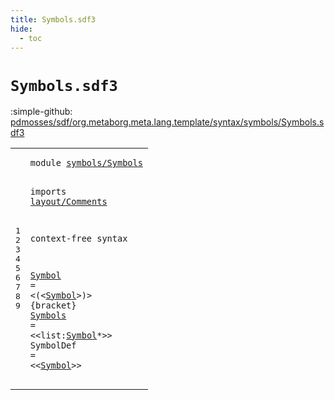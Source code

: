 ```yaml
---
title: Symbols.sdf3
hide:
  - toc
---
```


# `Symbols.sdf3`

:simple-github: [pdmosses/sdf/org.metaborg.meta.lang.template/syntax/symbols/Symbols.sdf3]

[pdmosses/sdf/org.metaborg.meta.lang.template/syntax/symbols/Symbols.sdf3]: https://github.com/pdmosses/sdf/blob/master/org.metaborg.meta.lang.template/syntax/symbols/Symbols.sdf3 "The source file on GitHub"

<div class="sdf3"><table class="highlighttable"><tbody><tr><td class="linenos"><div class="linenodiv"><pre><span></span>1
2
3
4
5
6
7
8
9
</pre></div></td>
<td class="code"><pre><code><span class="keyword">module</span> <a href="../Start-Symbols.sdf3/#symbols/Symbols_52_67" id="symbols/Symbols_7_22" title="Referenced at ../Start-Symbols.sdf3 line 4; ../../TemplateLang.sdf3 line 6; ../../aliases/Aliases.sdf3 line 4; ../../kernel/Kernel.sdf3 line 4; ../../modules/Modules.sdf3 line 5; ../../regular/Regular.sdf3 line 3; ../../renaming/Renaming.sdf3 line 3; ../../restrictions/Restrictions.sdf3 line 5; ../../sorts/Sorts.sdf3 line 4">symbols/Symbols</a>

<span class="keyword">imports</span> <a href="../../layout/Comments.sdf3/#layout/Comments_7_22" id="layout/Comments_32_47" title="Defined at ../../layout/Comments.sdf3 line 1">layout/Comments</a>
 
<span class="keyword">context-free syntax</span>

<a href="#Symbol_83_89" id="Symbol_71_77" title="Referenced at line 7, 8, 9; ../../aliases/Aliases.sdf3 line 22; ../../kernel/Kernel.sdf3 line 50; ../../renaming/Renaming.sdf3 line 8; ../../restrictions/Restrictions.sdf3 line 20">Symbol</a> = &lt;<span class="cons_String">(</span>&lt;<a href="#Symbol_71_77" id="Symbol_83_89" title="Defined at line 7">Symbol</a>&gt;<span class="cons_String">)</span>&gt; {<span class="keyword">bracket</span>}
<a href="../Start-Symbols.sdf3/#Symbols_137_144" id="Symbols_103_110" title="Referenced at ../Start-Symbols.sdf3 line 8, 13, 18; ../../kernel/Kernel.sdf3 line 50; ../../modules/Modules.sdf3 line 36">Symbols</a> = &lt;&lt;<span class="cons_Unquoted"><span id="list_115_119" title="Not referenced locally, nor via imports">list</span></span>:<a href="#Symbol_71_77" id="Symbol_120_126" title="Defined at line 7">Symbol</a>*&gt;&gt;
<span id="SymbolDef_130_139" title="Not referenced locally, nor via imports">SymbolDef</span> = &lt;&lt;<a href="#Symbol_71_77" id="Symbol_144_150" title="Defined at line 7">Symbol</a>&gt;&gt;
</code></pre></td></tr></tbody></table></div>